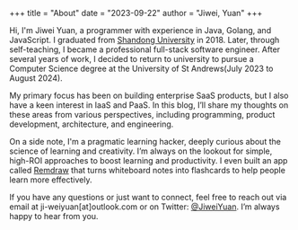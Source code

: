 +++
title = "About"
date = "2023-09-22"
author = "Jiwei, Yuan"
+++

Hi, I'm Jiwei Yuan, a programmer with experience in Java, Golang, and JavaScript. I graduated from [Shandong University](http://www.sdu.edu.cn/) in 2018.  Later, through self-teaching, I became a professional full-stack software engineer. After several years of work, I decided to return to university to pursue a Computer Science degree at the University of St Andrews(July 2023 to August 2024).

My primary focus has been on building enterprise SaaS products, but I also have a keen interest in IaaS and PaaS. In this blog, I’ll share my thoughts on these areas from various perspectives, including programming, product development, architecture, and engineering.

On a side note, I'm a pragmatic learning hacker, deeply curious about the science of learning and creativity. I’m always on the lookout for simple, high-ROI approaches to boost learning and productivity. I even built an app called [Remdraw](https://remdraw.com/) that turns whiteboard notes into flashcards to help people learn more effectively.

If you have any questions or just want to connect, feel free to reach out via email at ji-weiyuan[at]outlook.com or on Twitter: [@JiweiYuan](https://twitter.com/JiweiYuan). I’m always happy to hear from you.
